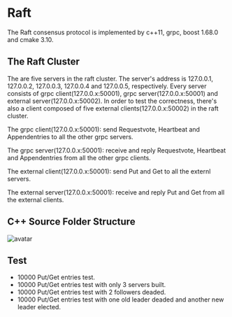 # Raft

The Raft consensus protocol is implemented by c++11, grpc, boost 1.68.0 and cmake 3.10. 

## The Raft Cluster

The are five servers in the raft cluster. The server's address is 127.0.0.1, 127.0.0.2, 127.0.0.3, 127.0.0.4 and 127.0.0.5, respectively. Every server consists of grpc client(127.0.0.x:50001), grpc server(127.0.0.x:50001) and external server(127.0.0.x:50002). In order to test the correctness, there's also a client composed of five external clients(127.0.0.x:50002) in the raft cluster. 

The grpc client(127.0.0.x:50001): send Requestvote, Heartbeat and Appendentries to all the other grpc servers.
 
The grpc server(127.0.0.x:50001): receive and reply Requestvote, Heartbeat and Appendentries from all the other grpc clients. 

The external client(127.0.0.x:50001): send Put and Get to all the externl servers.

The external server(127.0.0.x:50001): receive and reply Put and Get from all the external clients. 

## C++ Source Folder Structure

![avatar](https://github.com/LinsongGuo/Raft/structure.jpg)

## Test
- 10000 Put/Get entries test. 
- 10000 Put/Get entries test with only 3 servers built.
- 10000 Put/Get entries test with 2 followers deaded.
- 10000 Put/Get entries test with one old leader deaded and another new leader elected. 
